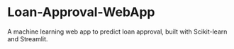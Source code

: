 # Loan-Approval-WebApp
A machine learning web app to predict loan approval, built with Scikit-learn and Streamlit.
